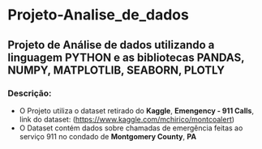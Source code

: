 # Projeto-Analise_de_dados
## Projeto de Análise de dados utilizando a linguagem PYTHON e as bibliotecas PANDAS, NUMPY, MATPLOTLIB, SEABORN, PLOTLY
### Descrição:
 - O Projeto utiliza o dataset retirado do **Kaggle**, **Emengency - 911 Calls**, link do dataset: (https://www.kaggle.com/mchirico/montcoalert)
 - O Dataset contém dados sobre chamadas de emergência feitas ao serviço 911 no condado de **Montgomery County**, **PA** 
